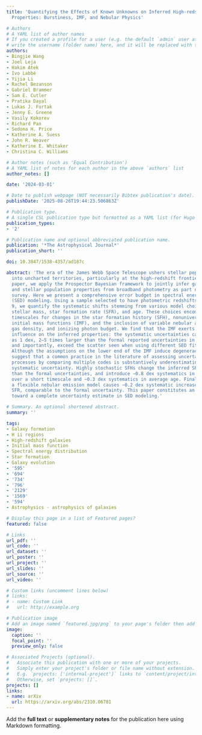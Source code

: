 ```yaml
---
title: 'Quantifying the Effects of Known Unknowns on Inferred High-redshift Galaxy
  Properties: Burstiness, IMF, and Nebular Physics'

# Authors
# A YAML list of author names
# If you created a profile for a user (e.g. the default `admin` user at `content/authors/admin/`), 
# write the username (folder name) here, and it will be replaced with their full name and linked to their profile.
authors:
- Bingjie Wang
- Joel Leja
- Hakim Atek
- Ivo Labbé
- Yijia Li
- Rachel Bezanson
- Gabriel Brammer
- Sam E. Cutler
- Pratika Dayal
- Lukas J. Furtak
- Jenny E. Greene
- Vasily Kokorev
- Richard Pan
- Sedona H. Price
- Katherine A. Suess
- John R. Weaver
- Katherine E. Whitaker
- Christina C. Williams

# Author notes (such as 'Equal Contribution')
# A YAML list of notes for each author in the above `authors` list
author_notes: []

date: '2024-03-01'

# Date to publish webpage (NOT necessarily Bibtex publication's date).
publishDate: '2025-08-26T19:44:23.506863Z'

# Publication type.
# A single CSL publication type but formatted as a YAML list (for Hugo requirements).
publication_types:
- '2'

# Publication name and optional abbreviated publication name.
publication: '*The Astrophysical Journal*'
publication_short: ''

doi: 10.3847/1538-4357/ad187c

abstract: 'The era of the James Webb Space Telescope ushers stellar population models
  into uncharted territories, particularly at the high-redshift frontier. In a companion
  paper, we apply the Prospector Bayesian framework to jointly infer galaxy redshifts
  and stellar population properties from broadband photometry as part of the UNCOVER
  survey. Here we present a comprehensive error budget in spectral energy distribution
  (SED) modeling. Using a sample selected to have photometric redshifts higher than
  9, we quantify the systematic shifts stemming from various model choices in inferred
  stellar mass, star formation rate (SFR), and age. These choices encompass different
  timescales for changes in the star formation history (SFH), nonuniversal stellar
  initial mass functions (IMF), and the inclusion of variable nebular abundances,
  gas density, and ionizing photon budget. We find that the IMF exerts the strongest
  influence on the inferred properties: the systematic uncertainties can be as much
  as 1 dex, 2–5 times larger than the formal reported uncertainties in mass and SFR,
  and importantly, exceed the scatter seen when using different SED fitting codes.
  Although the assumptions on the lower end of the IMF induce degeneracy, our findings
  suggest that a common practice in the literature of assessing uncertainties in SED-fitting
  processes by comparing multiple codes is substantively underestimating the true
  systematic uncertainty. Highly stochastic SFHs change the inferred SFH by much larger
  than the formal uncertainties, and introduce ∼0.8 dex systematics in SFR averaged
  over a short timescale and ∼0.3 dex systematics in average age. Finally, employing
  a flexible nebular emission model causes ∼0.2 dex systematic increase in mass and
  SFR, comparable to the formal uncertainty. This paper constitutes an initial step
  toward a complete uncertainty estimate in SED modeling.'

# Summary. An optional shortened abstract.
summary: ''

tags:
- Galaxy formation
- H ii regions
- High-redshift galaxies
- Initial mass function
- Spectral energy distribution
- Star formation
- Galaxy evolution
- '595'
- '694'
- '734'
- '796'
- '2129'
- '1569'
- '594'
- Astrophysics - astrophysics of galaxies

# Display this page in a list of Featured pages?
featured: false

# Links
url_pdf: ''
url_code: ''
url_dataset: ''
url_poster: ''
url_project: ''
url_slides: ''
url_source: ''
url_video: ''

# Custom links (uncomment lines below)
# links:
# - name: Custom Link
#   url: http://example.org

# Publication image
# Add an image named `featured.jpg/png` to your page's folder then add a caption below.
image:
  caption: ''
  focal_point: ''
  preview_only: false

# Associated Projects (optional).
#   Associate this publication with one or more of your projects.
#   Simply enter your project's folder or file name without extension.
#   E.g. `projects: ['internal-project']` links to `content/project/internal-project/index.md`.
#   Otherwise, set `projects: []`.
projects: []
links:
- name: arXiv
  url: https://arxiv.org/abs/2310.06781
---
```


Add the **full text** or **supplementary notes** for the publication here using Markdown formatting.
